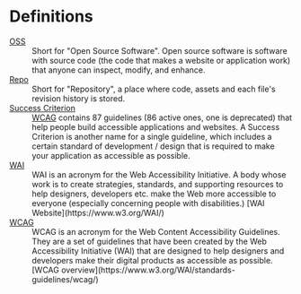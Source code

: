 # Definitions

<dl>
     <dt>
        <a href="#oss" name="oss">OSS</a>
    </dt>
    <dd>Short for "Open Source Software". Open source software is software with source code (the code that makes a website or application work) that anyone can inspect, modify, and enhance.</dd>
    <dt>
        <a href="#repo" name="repo">Repo</a>
    </dt>
    <dd>Short for "Repository", a place where code, assets and each file's revision history is stored.</dd>
    <dt>
        <a href="#success-criterion" name="success-criterion">Success Criterion</a>
    </dt>
    <dd><a href="#wcag">WCAG</a> contains 87 guidelines (86 active ones, one is deprecated) that help people build accessible applications and websites. A Success Criterion is another name for a single guideline, which includes a certain standard of development / design that is required to make your application as accessible as possible.</dd>
    <dt>
        <a href="#wai" name="wai">WAI</a>
    </dt>
    <dd>WAI is an acronym for the Web Accessibility Initiative. A body whose work is to create strategies, standards, and supporting resources to help designers, developers etc. make the Web more accessible to everyone (especially concerning people with disabilities.) [WAI Website](https://www.w3.org/WAI/) </dd>
    <dt>
        <a href="#wcag" name="WCAG">WCAG</a>
    </dt>
    <dd>WCAG is an acronym for the Web Content Accessibility Guidelines. They are a set of guidelines that have been created by the Web Accessibility Initiative (WAI) that are designed to help designers and developers make their digital products as accessible as possible. [WCAG overview](https://www.w3.org/WAI/standards-guidelines/wcag/) </dd>

</dl>
